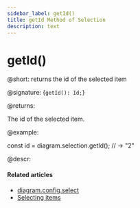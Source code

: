 ```yaml
---
sidebar_label: getId()
title: getId Method of Selection
description: text
---
```


# getId()

@short: returns the id of the selected item

@signature: {`getId(): Id;`}

@returns:

The id of the selected item.

@example:

const id = diagram.selection.getId(); // -> "2"

@descr:

#### Related articles

- [diagram.config.select](../../../api/diagram/select_property/)
- [Selecting items](../../../guides/manipulating_items/#selecting-items)
